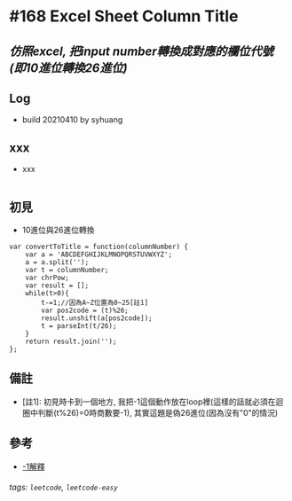# \#168 Excel Sheet Column Title
## *仿照excel, 把input number轉換成對應的欄位代號(即10進位轉換26進位)*
## Log
 - build 20210410 by syhuang

## xxx
 - xxx
```javascript=
```
## 初見
 - 10進位與26進位轉換
```javascript=
var convertToTitle = function(columnNumber) {
    var a = 'ABCDEFGHIJKLMNOPQRSTUVWXYZ';
    a = a.split('');
    var t = columnNumber;
    var chrPow;
    var result = [];
    while(t>0){
        t-=1;//因為A~Z位置為0~25[註1]
        var pos2code = (t)%26;
        result.unshift(a[pos2code]);
        t = parseInt(t/26);
    }
    return result.join('');
};
```
## 備註
 - [註1]: 初見時卡到一個地方, 我把-1這個動作放在loop裡(這樣的話就必須在迴圈中判斷(t%26)=0時商數要-1), 其實這題是偽26進位(因為沒有"0"的情況)
## 參考
 - [-1解釋](https://leetcode.com/problems/excel-sheet-column-title/discuss/441430/Detailed-Explanation-Here's-why-we-need-n-at-first-of-every-loop-(JavaPythonC%2B%2B))
###### tags: `leetcode`, `leetcode-easy`